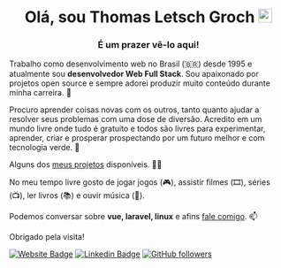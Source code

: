 <h1 align="center">Olá, sou Thomas Letsch Groch <img src="https://media.giphy.com/media/hvRJCLFzcasrR4ia7z/giphy.gif" width="25px"></h1>
<h3 align="center">É um prazer vê-lo aqui!</h3>

Trabalho como desenvolvimento web no Brasil (🇧🇷) desde 1995 e atualmente sou **desenvolvedor Web Full Stack**. Sou apaixonado por projetos open source e sempre adorei produzir muito conteúdo durante minha carreira. 💼 

Procuro aprender coisas novas com os outros, tanto quanto ajudar a resolver seus problemas com uma dose de diversão. Acredito em um mundo livre onde tudo é gratuito e todos são livres para experimentar, aprender, criar e prosperar prospectando por um futuro melhor e com tecnologia verde. 🔭

Alguns dos [meus projetos](https://thomasgroch.xyz/projetos.html) disponíveis. 👨‍💻

No meu tempo livre gosto de jogar jogos (🎮), assistir filmes (🎞️), séries (📺), ler livros (📚) e ouvir música (🎵).

Podemos conversar sobre **vue, laravel, linux** e afins  [fale comigo](https://thomasgroch.xyz/contato.html). 📫

Obrigado pela visita!

[![Website Badge](https://img.shields.io/badge/-thomasgroch-darkgreen?style=flat-square&logo=Safari&logoColor=white&link=https://thomasgroch.xyz)](https://thomasgroch.xyz/)
[![Linkedin Badge](https://img.shields.io/badge/-thomasgroch-blue?style=flat-square&logo=Linkedin&logoColor=white&link=https://www.linkedin.com/in/thomasgroch/)](https://www.linkedin.com/in/thomasgroch/)
[![GitHub followers](https://img.shields.io/github/followers/thomasgroch?style=social)](https://www.github.com/thomasgroch)
<!-- [![Twitter Follow](https://img.shields.io/twitter/follow/thomasgroch?style=social)](https://www.twitter.com/thomasgroch) -->
